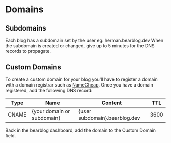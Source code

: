 # Domains

## Subdomains

Each blog has a subdomain set by the user eg: herman.bearblog.dev
When the subdomain is created or changed, give up to 5 minutes for the DNS records to propagate. 

## Custom Domains

To create a custom domain for your blog you'll have to register a domain with a domain registrar such as [NameCheap](namecheap.com).
Once you have a domain registered, add the following DNS record:

|Type|Name|Content|TTL|
|---|---|---|---|
|CNAME|{your domain or subdomain}|{user subdomain}.bearblog.dev|3600|

Back in the bearblog dashboard, add the domain to the Custom Domain field. 